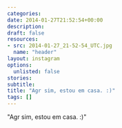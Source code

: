 ```yaml
---
categories:
date: 2014-01-27T21:52:54+00:00
description:
draft: false
resources:
- src: 2014-01-27_21-52-54_UTC.jpg
  name: "header"
layout: instagram
options:
  unlisted: false
stories:
subtitle:
title: "Agr sim, estou em casa. :)"
tags: []
---
```


"Agr sim, estou em casa. :)"
